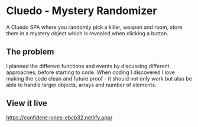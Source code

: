 # Cluedo - Mystery Randomizer

A Cluedo SPA where you randomly pick a killer, weapon and room, store them in a mystery object which is revealed when clicking a button.

## The problem

I planned the different functions and events by discussing different approaches, before starting to code. When coding I discovered I love making the code clean and future proof - it should not only work but also be able to handle larger objects, arrays and number of elements. 

## View it live

https://confident-jones-ebcb32.netlify.app/
